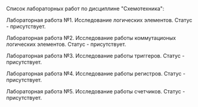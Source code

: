 Список лабораторных работ по дисциплине "Схемотехника":

Лабораторная работа №1. Исследование логических элементов. Статус - присутствует.

Лабораторная работа №2. Исследование работы коммутационых логических элементов. Статус - присутствует.

Лабораторная работа №3. Исследование работы триггеров. Статус - присутствует.

Лабораторная работа №4. Исследование работы регистров. Статус - присутствует.

Лабораторная работа №5. Исследование работы счетчиков. Статус - присутствует.
